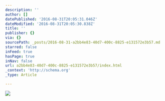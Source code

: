```yaml
---
description: ''
author: []
datePublished: '2016-08-31T20:05:31.046Z'
dateModified: '2016-08-31T20:05:30.838Z'
title: ''
publisher: {}
via: {}
sourcePath: _posts/2016-08-31-a2bb4e83-40d7-400c-8825-e131572e3b57.md
starred: false
inFeed: true
hasPage: true
inNav: false
url: a2bb4e83-40d7-400c-8825-e131572e3b57/index.html
_context: 'http://schema.org'
_type: Article

---
```

![](https://the-grid-user-content.s3-us-west-2.amazonaws.com/7319d7ea-69ed-478d-bdcb-66b634c65999.jpg)